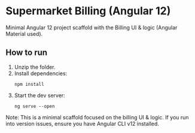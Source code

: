 # Supermarket Billing (Angular 12)

Minimal Angular 12 project scaffold with the Billing UI & logic (Angular Material used).

## How to run

1. Unzip the folder.
2. Install dependencies:
   ```
   npm install
   ```
3. Start the dev server:
   ```
   ng serve --open
   ```

Note: This is a minimal scaffold focused on the billing UI & logic. If you run into version issues, ensure you have Angular CLI v12 installed.
